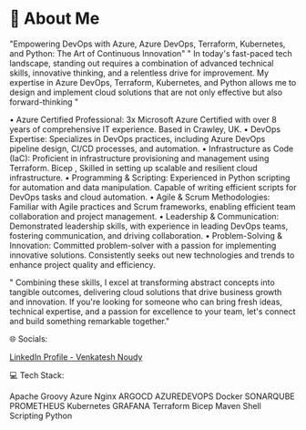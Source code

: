 # 💫 About Me
"Empowering DevOps with Azure, Azure DevOps, Terraform, Kubernetes, and Python: The Art of Continuous Innovation"
" In today's fast-paced tech landscape, standing out requires a combination of advanced technical skills, innovative thinking, and a relentless drive for improvement. My expertise in Azure DevOps, Terraform, Kubernetes, and Python allows me to design and implement cloud solutions that are not only effective but also forward-thinking "

• Azure Certified Professional: 3x Microsoft Azure Certified with over 8 years of comprehensive IT 
 experience. Based in Crawley, UK.
• DevOps Expertise: Specializes in DevOps practices, including Azure DevOps pipeline design, CI/CD 
 processes, and automation.
• Infrastructure as Code (IaC): Proficient in infrastructure provisioning and management using 
 Terraform. Bicep , Skilled in setting up scalable and resilient cloud infrastructure.
• Programming & Scripting: Experienced in Python scripting for automation and data manipulation. 
 Capable of writing efficient scripts for DevOps tasks and cloud automation.
• Agile & Scrum Methodologies: Familiar with Agile practices and Scrum frameworks, enabling 
 efficient team collaboration and project management.
• Leadership & Communication: Demonstrated leadership skills, with experience in leading DevOps 
 teams, fostering communication, and driving collaboration.
• Problem-Solving & Innovation: Committed problem-solver with a passion for implementing 
 innovative solutions. Consistently seeks out new technologies and trends to enhance project 
 quality and efficiency.

" Combining these skills, I excel at transforming abstract concepts into tangible outcomes, delivering cloud solutions that drive business growth and innovation. If you're looking for someone who can bring fresh ideas, technical expertise, and a passion for excellence to your team, let's connect and build something remarkable together."

🌐 Socials:

[LinkedIn Profile - Venkatesh Noudy](https://www.linkedin.com/in/venkatesh-noudy/)


💻 Tech Stack:

Apache Groovy Azure Nginx ARGOCD  AZUREDEVOPS Docker SONARQUBE PROMETHEUS Kubernetes GRAFANA Terraform Bicep Maven Shell Scripting Python 
